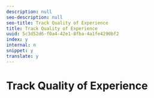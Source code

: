 ```yaml
---
description: null
seo-description: null
seo-title: Track Quality of Experience
title: Track Quality of Experience
uuid: 5c3d52d6-f0a4-42e1-8fba-4a1fe4290bf2
index: y
internal: n
snippet: y
translate: y
---
```


# Track Quality of Experience

